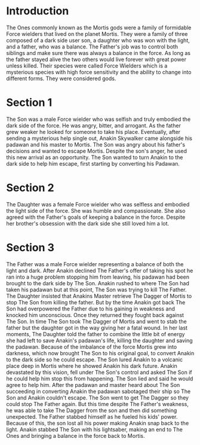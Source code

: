 # Introduction

The Ones commonly known as the Mortis gods were a family of formidable
Force wielders that lived on the planet Mortis.
They were a family of three composed of a dark side user son, a daughter who was won with the light, and a father, who was a balance.
The Father's job was to control both siblings and make sure there was always a balance in the force.
As long as the father stayed alive the two others would live forever with great power unless killed.
Their species were called Force Wielders which is a mysterious species with high force sensitivity and the ability to change into different forms.
They were considered gods.

# Section 1

The Son was a male Force wielder who was selfish and truly embodied the dark side of the force.
He was angry, bitter, and arrogant.
As the father grew weaker he looked for someone to take his place.
Eventually, after sending a mysterious help single out, Anakin Skywalker came alongside his padawan and his master to Mortis.
The Son was angry about his father's decisions and wanted to escape Mortis.
Despite the son's anger, he used this new arrival as an opportunity.
The Son wanted to turn Anakin to the dark side to help him escape, first starting by converting his Padawan.

# Section 2

The Daughter was a female Force wielder who was selfless and embodied the light side of the force.
She was humble and compassionate.
She also agreed with the Father's goals of keeping a balance in the force.
Despite her brother's obsession with the dark side she still loved him a lot.

# Section 3

The Father was a male Force wielder representing a balance of both the light and dark.
After Anakin declined The Father's offer of taking his spot he ran into a huge problem stopping him from leaving, his padawan had been brought to the dark side by The Son.
Anakin rushed to where The Son had taken his padawan but at this point, The Son was trying to kill The Father.
The Daughter insisted that Anakins Master retrieve The Dagger of Mortis to stop The Son from killing the father.
But by the time Anakin got back The Son had overpowered the Father due to his gaining in weakness and knocked him unconscious.
Once they returned they fought back against The Son.
In time The Son took The Dagger of Mortis and went to stab the father but the daughter got in the way giving her a fatal wound.
In her last moments, The Daughter told the father to combine the little bit of energy she had left to save Anakin's padawan's life, killing the daughter and saving the padawan.
Because of the imbalance of the force Mortis grew into darkness, which now brought The Son to his original goal, to convert Anakin to the dark side so he could escape.
The Son lured Anakin to a volcanic place deep in Mortis where he showed Anakin his dark future.
Anakin devastated by this vision, fell under The Son's control and asked The Son if he could help him stop this from happening.
The Son lied and said he would agree to help him.
After the padawan and master heard about The Son succeeding in converting Anakin the padawan sabotaged their ship so The Son and Anakin couldn't escape.
The Son went to get The Dagger so they could stop The Father again.
But this time despite The Father's weakness, he was able to take The Dagger from the son and then did something unexpected.
The Father stabbed himself as he fueled his kids' power.
Because of this, the son lost all his power making Anakin snap back to the light.
Anakin stabbed The Son with his lightsaber, making an end to The Ones and bringing a balance in the force back to Mortis.
